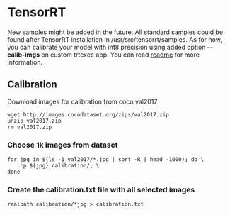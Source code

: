# TensorRT
New samples might be added in the future. All standard samples could be found after TensorRT installation in /usr/src/tensorrt/samples. As for now, you can calibrate your model with int8 precision using added option **--calib-imgs** on custom trtexec app. You can read [readme](https://github.com/SashaAlderson/tensorRT/blob/main/trtexec/README.md) for more information.
## Calibration
Download images for calibration from coco val2017
```
wget http://images.cocodataset.org/zips/val2017.zip
unzip val2017.zip
rm val2017.zip
```
### Choose 1k images from dataset 
```
for jpg in $(ls -1 val2017/*.jpg | sort -R | head -1000); do \
    cp ${jpg} calibration/; \
done
```
### Create the calibration.txt file with all selected images
```
realpath calibration/*jpg > calibration.txt
```

